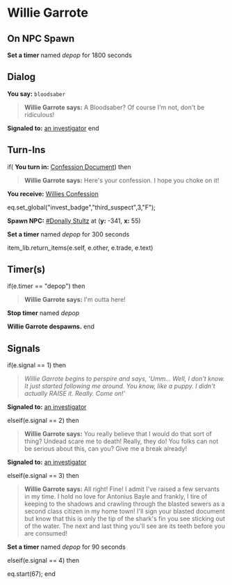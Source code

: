 # Willie Garrote
## On NPC Spawn

**Set a timer** named *depop* for 1800 seconds
## Dialog
  **You say:** `bloodsaber`


>**Willie Garrote says:** A Bloodsaber? Of course I'm not, don't be ridiculous!

**Signaled to:**  [an investigator](/npc/1031)
 end

## Turn-Ins



if( **You turn in:** [Confession Document](/item/2344)) then


>**Willie Garrote says:** Here's your confession.  I hope you choke on it!


 **You receive:**  [Willies Confession](/item/2394) 


eq.set_global("invest_badge","third_suspect",3,"F");


**Spawn NPC:**  [\#Donally Stultz](/npc/1197) at (**y:** -341, **x:** 55)


**Set a timer** named *depop* for 300 seconds

item_lib.return_items(e.self, e.other, e.trade, e.text)
## Timer(s)
  if(e.timer == "depop") then

>**Willie Garrote says:** I'm outta here!

**Stop timer** named *depop*

**Willie Garrote despawns.**
 end

## Signals

if(e.signal == 1) then


>*Willie Garrote begins to perspire and says, 'Umm... Well, I don't know. It just started following me around.  You know, like a puppy. I didn't actually RAISE it. Really. Come on!'*


**Signaled to:**  [an investigator](/npc/1031)

elseif(e.signal == 2) then


>**Willie Garrote says:** You really believe that I would do that sort of thing? Undead scare me to death! Really, they do! You folks can not be serious about this, can you? Give me a break already!


**Signaled to:**  [an investigator](/npc/1031)

elseif(e.signal == 3) then


>**Willie Garrote says:** All right! Fine! I admit I've raised a few servants in my time. I hold no love for Antonius Bayle and frankly, I tire of keeping to the shadows and crawling through the blasted sewers as a second class citizen in my home town! I'll sign your blasted document but know that this is only the tip of the shark's fin you see sticking out of the water. The next and last thing you'll see are its teeth before you are consumed!


**Set a timer** named *depop* for 90 seconds

elseif(e.signal == 4) then


eq.start(67);
end